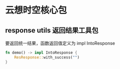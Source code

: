 # 云想时空核心包
## response utils 返回结果工具包
要返回统一结果，函数返回值定义为 impl IntoResponse
```rust
fn demo() -> impl IntoResponse {
    ResResponse::with_success("")
}
```
## 